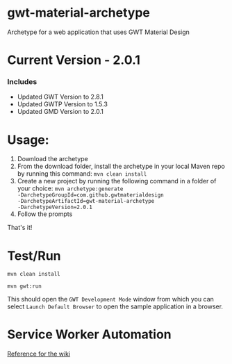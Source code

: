 # gwt-material-archetype
Archetype for a web application that uses GWT Material Design

# Current Version - 2.0.1
### Includes
- Updated GWT Version to 2.8.1
- Updated GWTP Version to 1.5.3
- Updated GMD Version to 2.0.1

# Usage:
1. Download the archetype
2. From the download folder, install the archetype in your local Maven repo by running this command: <code>mvn clean install</code>
3. Create a new project by running the following command in a folder of your choice: <code>mvn archetype:generate -DarchetypeGroupId=com.github.gwtmaterialdesign -DarchetypeArtifactId=gwt-material-archetype -DarchetypeVersion=2.0.1</code>
4. Follow the prompts

That's it!

# Test/Run
<code>mvn clean install</code>

<code>mvn gwt:run</code>

This should open the `GWT Development Mode` window from which you can select `Launch Default Browser` to open the sample application in a browser.

# Service Worker Automation
[Reference for the wiki](https://github.com/GwtMaterialDesign/gwt-material-archetype/wiki/ServiceWorker-Automation)
